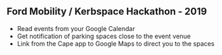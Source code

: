 ## Ford Mobility / Kerbspace Hackathon - 2019

- Read events from your Google Calendar 
- Get notification of parking spaces close to the event venue
- Link from the Cape app to Google Maps to direct you to the spaces
